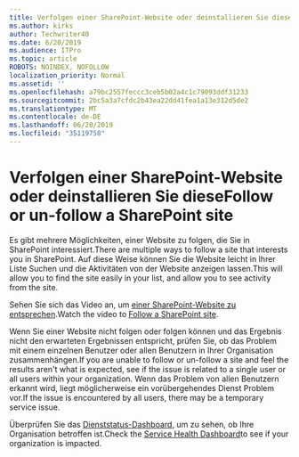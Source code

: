 ```yaml
---
title: Verfolgen einer SharePoint-Website oder deinstallieren Sie diese
ms.author: kirks
author: Techwriter40
ms.date: 6/20/2019
ms.audience: ITPro
ms.topic: article
ROBOTS: NOINDEX, NOFOLLOW
localization_priority: Normal
ms.assetid: ''
ms.openlocfilehash: a79bc2557feccc3ceb5b02a4c1c79093ddf31233
ms.sourcegitcommit: 2bc5a3a7cfdc2b43ea22dd41fea1a13e312d5de2
ms.translationtype: MT
ms.contentlocale: de-DE
ms.lasthandoff: 06/20/2019
ms.locfileid: "35119758"
---
```

# <a name="follow-or-un-follow-a-sharepoint-site"></a><span data-ttu-id="68c7b-102">Verfolgen einer SharePoint-Website oder deinstallieren Sie diese</span><span class="sxs-lookup"><span data-stu-id="68c7b-102">Follow or un-follow a SharePoint site</span></span>

<span data-ttu-id="68c7b-103">Es gibt mehrere Möglichkeiten, einer Website zu folgen, die Sie in SharePoint interessiert.</span><span class="sxs-lookup"><span data-stu-id="68c7b-103">There are multiple ways to follow a site that interests you in SharePoint.</span></span> <span data-ttu-id="68c7b-104">Auf diese Weise können Sie die Website leicht in Ihrer Liste Suchen und die Aktivitäten von der Website anzeigen lassen.</span><span class="sxs-lookup"><span data-stu-id="68c7b-104">This will allow you to find the site easily in your list, and allow you to see activity from the site.</span></span> 

<span data-ttu-id="68c7b-105">Sehen Sie sich das Video an, um [einer SharePoint-Website zu entsprechen](https://support.office.com/en-us/article/Video-Follow-a-SharePoint-site-33DB6FA5-9528-45D7-BCC7-F9C1FAAACAE0).</span><span class="sxs-lookup"><span data-stu-id="68c7b-105">Watch the video to [Follow a SharePoint site](https://support.office.com/en-us/article/Video-Follow-a-SharePoint-site-33DB6FA5-9528-45D7-BCC7-F9C1FAAACAE0).</span></span> 

<span data-ttu-id="68c7b-106">Wenn Sie einer Website nicht folgen oder folgen können und das Ergebnis nicht den erwarteten Ergebnissen entspricht, prüfen Sie, ob das Problem mit einem einzelnen Benutzer oder allen Benutzern in Ihrer Organisation zusammenhängen.</span><span class="sxs-lookup"><span data-stu-id="68c7b-106">If you are unable to follow or un-follow a site and feel the results aren't what is expected, see if the issue is related to a single user or all users within your organization.</span></span> <span data-ttu-id="68c7b-107">Wenn das Problem von allen Benutzern erkannt wird, liegt möglicherweise ein vorübergehendes Dienst Problem vor.</span><span class="sxs-lookup"><span data-stu-id="68c7b-107">If the issue is encountered by all users, there may be a temporary service issue.</span></span> 

<span data-ttu-id="68c7b-108">Überprüfen Sie das [Dienststatus-Dashboard](https://admin.microsoft.com/AdminPortal/Home#/servicehealth), um zu sehen, ob Ihre Organisation betroffen ist.</span><span class="sxs-lookup"><span data-stu-id="68c7b-108">Check the [Service Health Dashboard](https://admin.microsoft.com/AdminPortal/Home#/servicehealth)to see if your organization is impacted.</span></span>
